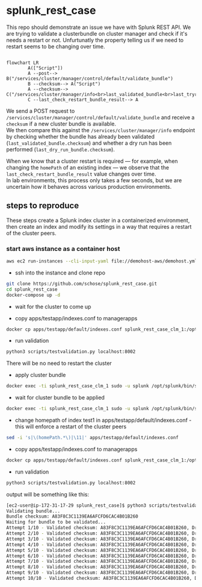 # splunk_rest_case

This repo should demonstrate an issue we have with Splunk REST API. We are trying to validate a clusterbundle on cluster manager and check
if it's needs a restart or not. Unfurtunatly the property telling us if we need to restart seems to be changing over time.


```mermaid

flowchart LR
        A(["Script"])
        A --post--> B("/services/cluster/manager/control/default/validate_bundle")
        B --checksum--> A("Script")
        A --checksum--> C("/services/cluster/manager/info<br>last_validated_bundle<br>last_tryrun_bundle")
        C --last_check_restart_bundle_result--> A
```

We send a POST request to `/services/cluster/manager/control/default/validate_bundle` and receive a `checksum` if a new cluster bundle is available.  
We then compare this against the `/services/cluster/manager/info` endpoint by checking whether the bundle has already been validated (`last_validated_bundle.checksum`) and whether a dry run has been performed (`last_dry_run_bundle.checksum`).

When we know that a cluster restart is required — for example, when changing the `homePath` of an existing index — we observe that the `last_check_restart_bundle_result` value changes over time.  
In lab environments, this process only takes a few seconds, but we are uncertain how it behaves across various production environments.

## steps to reproduce

These steps create a Splunk index cluster in a containerized environment, then create an index and modify its settings in a way that requires a restart of the cluster peers.

### start aws instance as a container host ##

```bash
aws ec2 run-instances --cli-input-yaml file://demohost-aws/demohost.yml --user-data file://demohost-aws/demohost-cloudinit.yml --output yaml
```

- ssh into the instance and clone repo

```bash
git clone https://github.com/schose/splunk_rest_case.git
cd splunk_rest_case
docker-compose up -d
```

- wait for the cluster to come up


- copy apps/testapp/indexes.conf to managerapps

```bash
docker cp apps/testapp/default/indexes.conf splunk_rest_case_clm_1:/opt/splunk/etc/manager-apps/_cluster/local/
```

- run validation

```bash
python3 scripts/testvalidation.py localhost:8002
```
There will be no need to restart the cluster

- apply cluster bundle
```bash
docker exec -ti splunk_rest_case_clm_1 sudo -u splunk /opt/splunk/bin/splunk apply cluster-bundle -auth admin:Password01
```

- wait for cluster bundle to be applied

```bash
docker exec -ti splunk_rest_case_clm_1 sudo -u splunk /opt/splunk/bin/splunk show cluster-bundle-status -auth admin:Password01
```

- change homepath of index test1 in apps/testapp/default/indexes.conf - this will enforce a restart of the cluster peers
```bash
sed -i 's|\(homePath.*\)|\11|' apps/testapp/default/indexes.conf
```

- copy apps/testapp/indexes.conf to managerapps

```bash
docker cp apps/testapp/default/indexes.conf splunk_rest_case_clm_1:/opt/splunk/etc/manager-apps/_cluster/local/
```

- run validation

```bash
python3 scripts/testvalidation.py localhost:8002
```

output will be something like this:

```bash
[ec2-user@ip-172-31-17-29 splunk_rest_case]$ python3 scripts/testvalidation.py localhost:8002
Validating bundle...
Bundle checksum: A83F8C3C1139EA6AFCFD6CAC4B01B260
Waiting for bundle to be validated...
Attempt 1/10 - Validated checksum: A83F8C3C1139EA6AFCFD6CAC4B01B260, Dry run checksum: A83F8C3C1139EA6AFCFD6CAC4B01B260, last_check_restart_bundle_result: False
Attempt 2/10 - Validated checksum: A83F8C3C1139EA6AFCFD6CAC4B01B260, Dry run checksum: A83F8C3C1139EA6AFCFD6CAC4B01B260, last_check_restart_bundle_result: False
Attempt 3/10 - Validated checksum: A83F8C3C1139EA6AFCFD6CAC4B01B260, Dry run checksum: A83F8C3C1139EA6AFCFD6CAC4B01B260, last_check_restart_bundle_result: False
Attempt 4/10 - Validated checksum: A83F8C3C1139EA6AFCFD6CAC4B01B260, Dry run checksum: A83F8C3C1139EA6AFCFD6CAC4B01B260, last_check_restart_bundle_result: True
Attempt 5/10 - Validated checksum: A83F8C3C1139EA6AFCFD6CAC4B01B260, Dry run checksum: A83F8C3C1139EA6AFCFD6CAC4B01B260, last_check_restart_bundle_result: True
Attempt 6/10 - Validated checksum: A83F8C3C1139EA6AFCFD6CAC4B01B260, Dry run checksum: A83F8C3C1139EA6AFCFD6CAC4B01B260, last_check_restart_bundle_result: True
Attempt 7/10 - Validated checksum: A83F8C3C1139EA6AFCFD6CAC4B01B260, Dry run checksum: A83F8C3C1139EA6AFCFD6CAC4B01B260, last_check_restart_bundle_result: True
Attempt 8/10 - Validated checksum: A83F8C3C1139EA6AFCFD6CAC4B01B260, Dry run checksum: A83F8C3C1139EA6AFCFD6CAC4B01B260, last_check_restart_bundle_result: True
Attempt 9/10 - Validated checksum: A83F8C3C1139EA6AFCFD6CAC4B01B260, Dry run checksum: A83F8C3C1139EA6AFCFD6CAC4B01B260, last_check_restart_bundle_result: True
Attempt 10/10 - Validated checksum: A83F8C3C1139EA6AFCFD6CAC4B01B260, Dry run checksum: A83F8C3C1139EA6AFCFD6CAC4B01B260, last_check_restart_bundle_result: True

```

